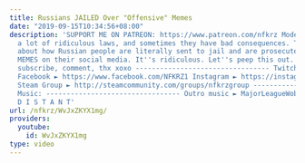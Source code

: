 ```yaml
---
title: Russians JAILED Over "Offensive" Memes
date: "2019-09-15T10:34:56+08:00"
description: 'SUPPORT ME ON PATREON: https://www.patreon.com/nfkrz Modern Russia has
  a lot of ridiculous laws, and sometimes they have bad consequences. Today we talk
  about how Russian people are literally sent to jail and are prosecuted for SAVING
  MEMES on their social media. It''s ridiculous. Let''s peep this out. Smash like,
  subscribe, comment, thx xoxo --------------------------------- Twitch ► http://www.twitch.tv/nfkrz
  Facebook ► https://www.facebook.com/NFKRZ1 Instagram ► https://instagram.com/roman_nfkrz/
  Steam Group ► http://steamcommunity.com/groups/nfkrzgroup ---------------------------------
  Music: --------------------------------- Outro music ► MajorLeagueWobs/Holder -
  D I S T A N T'
url: /nfkrz/WvJxZKYX1mg/
providers:
  youtube:
    id: WvJxZKYX1mg
type: video
---
```

